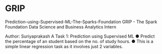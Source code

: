 # GRIP
Prediction-using-Supervised-ML-The-Sparks-Foundation
GRIP - The Spark Foundation
Data Science and Business Analytics Intern

Author: Suriyaprakash A
Task 1: Prediction using Supervised ML ● Predict the percentage of an student based on the no. of study hours. ● This is a simple linear regression task as it involves just 2 variables.
